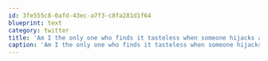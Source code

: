 ```yaml
---
id: 3fe555c8-0afd-43ec-a7f3-c8fa281d1f64
blueprint: text
category: twitter
title: 'Am I the only one who finds it tasteless when someone hijacks an event hashtag for their own gain?'
caption: 'Am I the only one who finds it tasteless when someone hijacks an event hashtag for their own gain?'
---
```

